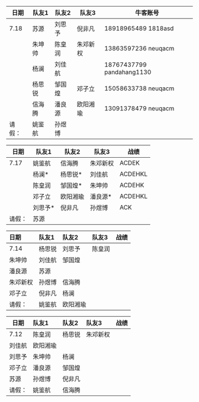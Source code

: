 | 日期   | 队友1  | 队友2  | 队友3    | 牛客账号                  |
| ------ | ------ | ------ | -------- | ------------------------- |
| 7.18   | 苏源   | 刘思予 | 倪非凡   | 18918965489  1818asd      |
|        | 朱坤帅 | 陈皇润 | 朱邓新权 | 13863597236 neuqacm       |
|        | 杨澜   | 刘佳航 |          | 18767437799 pandahang1130 |
|        | 杨思锐 | 邹国煌 | 邓子立   | 15058633738 neuqacm       |
|        | 信海腾 | 潘良源 | 欧阳湘瑜 | 13091378479 neuqacm       |
| 请假： | 姚鉴航 | 孙煜博 |          |                           |



| 日期   | 队友1   | 队友2    | 队友3    | 战绩    |
| ------ | ------- | -------- | -------- | ------- |
| 7.17   | 姚鉴航  | 信海腾   | 朱邓新权 | ACDEK   |
|        | 杨澜*   | 杨思锐*  | 刘佳航   | ACDEHKL |
|        | 陈皇润  | 邹国煌*  | 朱坤帅   | ACDEHK  |
|        | 邓子立  | 欧阳湘瑜 | 潘良源*  | ACDEHKL |
|        | 刘思予* | 倪非凡   | 孙煜博   | ACK     |
| 请假： | 苏源    |          |          |         |



日期|队友1| 队友2    |队友3|战绩
:-|:---|:---|:--|--
7.14|杨思锐| 刘思予   |陈皇润|
|朱坤帅|刘佳航|邹国煌|
|潘良源|苏源||
|朱邓新权|孙煜博|信海腾|
|邓子立|倪非凡|杨澜|
请假：|姚鉴航|欧阳湘瑜||




日期|队友1| 队友2    |队友3|战绩
--|:---|:---|:--|--
7.12|陈皇润|杨思锐|朱邓新权|
|刘佳航|欧阳湘瑜||
|刘思予|朱坤帅|杨澜|
|邓子立|潘良源|邹国煌|
|苏源|孙煜博|倪非凡|
请假：|姚鉴航|信海腾||
